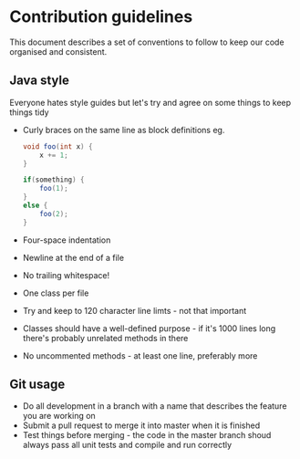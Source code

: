 # Contribution guidelines

This document describes a set of conventions to follow to keep our code organised and consistent.

## Java style
Everyone hates style guides but let's try and agree on some things to keep things tidy

- Curly braces on the same line as block definitions
    eg.
    ```java
    void foo(int x) {
        x += 1;
    }
    
    if(something) {
        foo(1);
    }
    else {
        foo(2);
    }
    ```

- Four-space indentation
- Newline at the end of a file
- No trailing whitespace!
- One class per file
- Try and keep to 120 character line limts - not that important
- Classes should have a well-defined purpose - if it's 1000 lines long there's probably unrelated methods in there
- No uncommented methods - at least one line, preferably more

## Git usage
- Do all development in a branch with a name that describes the feature you are working on
- Submit a pull request to merge it into master when it is finished
- Test things before merging - the code in the master branch shoud always pass all unit tests and compile and run correctly
